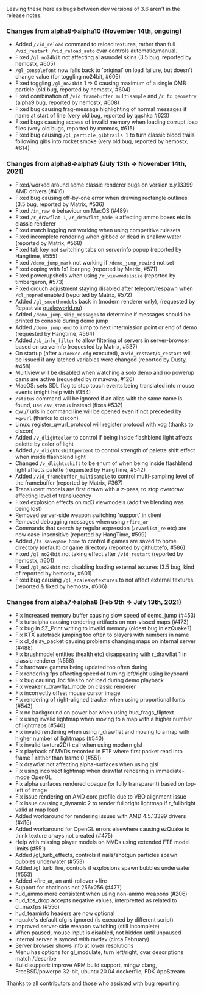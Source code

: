Leaving these here as bugs between dev versions of 3.6 aren't in the release notes.

### Changes from alpha9=>alpha10 (November 14th, ongoing)

- Added `/vid_reload` command to reload textures, rather than full `/vid_restart`.  `/vid_reload_auto` cvar controls automatic/manual.
- Fixed `/gl_no24bit` not affecting aliasmodel skins (3.5 bug, reported by hemostx, #605)
- `/gl_consolefont` now falls back to 'original' on load failure, but doesn't change value (for toggling no24bit, #605)
- Fixed toggling `/gl_no24bit` 1 => 0 causing maximum of a single QMB particle (old bug, reported by hemostx, #604)
- Fixed combination of `/vid_framebuffer_multisample` and `/r_fx_geometry` (alpha9 bug, reported by hemostx, #608)
- Fixed bug causing frag-message highlighting of normal messages if name at start of line (very old bug, reported by qqshka #623)
- Fixed bugs causing access of invalid memory when loading corrupt .bsp files (very old bugs, reported by mmmds, #615)
- Fixed bug causing `/gl_particle_gibtrails 1` to turn classic blood trails following gibs into rocket smoke (very old bug, reported by hemostx, #614)

### Changes from alpha8=>alpha9 (July 13th => November 14th, 2021)

- Fixed/worked around some classic renderer bugs on version x.y.13399 AMD drivers (#416)
- Fixed bug causing off-by-one error when drawing rectangle outlines (3.5 bug, reported by Matrix, #536)
- Fixed `/in_raw 0` behaviour on MacOS (#489)
- Fixed `/r_drawflat 1`, `/r_drawflat_mode 0` affecting ammo boxes etc in classic renderer
- Fixed match logging not working when using competitive rulesets
- Fixed incomplete rendering when gibbed or dead in shallow water (reported by Matrix, #568)
- Fixed tab key not switching tabs on serverinfo popup (reported by Hangtime, #555)
- Fixed `/demo_jump_mark` not working if `/demo_jump_rewind` not set
- Fixed coping with 1x1 ibar.png (reported by Matrix, #571)
- Fixed powerupshells when using `/r_viewmodelsize` (reported by timbergeron, #573)
- Fixed crouch adjustment staying disabled after teleport/respawn when `/cl_nopred` enabled (reported by Matrix, #572)
- Added `/gl_smoothmodels` back in (modern renderer only), (requested by Repast via [quakeworld.nu](https://www.quakeworld.nu/forum/topic/7508/why-is-the-command-glsmoothmodels-r))
- Added `/demo_jump_skip_messages` to determine if messages should be printed to console during demo jump
- Added `/demo_jump_end` to jump to next intermission point or end of demo (requested by Hangtime, #564)
- Added `/sb_info_filter` to allow filtering of servers in server-browser based on serverinfo (requested by Matrix, #537)
- On startup (after `autoexec.cfg` executed), a `vid_restart`/`s_restart` will be issued if any latched variables were changed (reported by Dusty, #458)
- Multiview will be disabled when watching a solo demo and no powerup cams are active (requested by mmavova, #126)
- MacOS: sets SDL flag to stop touch events being translated into mouse events (might help with #354)
- `/status` command will be ignored if an alias with the same name is found, use `/sv_status` instead (fixes #532)
- qw:// urls in command line will be opened even if not preceded by `+qwurl` (thanks to ciscon)
- Linux: register_qwurl_protocol will register protocol with xdg (thanks to ciscon)
- Added `/v_dlightcolor` to control if being inside flashblend light affects palette by color of light
- Added `/v_dlightcshiftpercent` to control strength of palette shift effect when inside flashblend light
- Changed `/v_dlightcshift` to be enum of when being inside flashblend light affects palette (requested by HangTime, #542)
- Added `/vid_framebuffer_multisample` to control multi-sampling level of the framebuffer (reported by Matrix, #367)
- Translucent models are first drawn with a z-pass, to stop overdraw affecting level of translucency
- Fixed explosion effects on md3 viewmodels (additive blending was being lost)
- Removed server-side weapon switching 'support' in client
- Removed debugging messages when using `+fire_ar`
- Commands that search by regular expression (`/cvarlist_re` etc) are now case-insensitive (reported by HangTime, #599)
- Added `/fs_savegame_home` to control if games are saved to home directory (default) or game directory (reported by githubtefo, #586)
- Fixed `/gl_no24bit` not taking effect after `/vid_restart` (reported by hemostx, #601)
- Fixed `/gl_no24bit` not disabling loading external textures (3.5 bug, kind of reported by hemostx, #601)
- Fixed bug causing `/gl_scaleskytextures` to not affect external textures (reported & fixed by hemostx, #606)

### Changes from alpha7=>alpha8 (Feb 9th => July 13th, 2021)

- Fix increased memory buffer causing slow speed of demo_jump (#453)
- Fix turbalpha causing rendering artifacts on non-vissed maps (#473)
- Fix bug in SZ_Print writing to invalid memory (oldest bug in ezQuake?)
- Fix KTX autotrack jumping too often to players with numbers in name
- Fix cl_delay_packet causing problems changing maps on internal server (#488)
- Fix brushmodel entities (health etc) disappearing with r_drawflat 1 in classic renderer (#558)
- Fix hardware gamma being updated too often during 
- Fix rendering fps affecting speed of turning left/right using keyboard
- Fix bug causing .loc files to not load during demo playback
- Fix weaker r_drawflat_mode on classic renderer
- Fix incorrectly offset mouse cursor image
- Fix rendering of right-aligned tracker when using proportional fonts (#543)
- Fix no background on power bar when using hud_frags_fliptext
- Fix using invalid lightmap when moving to a map with a higher number of lightmaps (#540)
- Fix invalid rendering when using r_drawflat and moving to a map with higher number of lightmaps (#540)
- Fix invalid texture2D() call when using modern glsl
- Fix playback of MVDs recorded in FTE where first packet read into frame 1 rather than frame 0 (#551)
- Fix drawflat not affecting alpha-surfaces when using glsl
- Fix using incorrect lightmap when drawflat rendering in immediate-mode OpenGL
- Fix alpha surfaces rendered opaque (or fully transparent) based on top-left of image
- Fix issue rendering on AMD core profile due to VBO alignment issue
- Fix issue causing r_dynamic 2 to render fullbright lightmap if r_fullbright valid at map load
- Added workaround for rendering issues with AMD 4.5.13399 drivers (#416)
- Added workaround for OpenGL errors elsewhere causing ezQuake to think texture arrays not created (#475)
- Help with missing player models on MVDs using extended FTE model limits (#551)
- Added /gl_turb_effects, controls if nails/shotgun particles spawn bubbles underwater (#553)
- Added /gl_turb_fire, controls if explosions spawn bubbles underwater (#553)
- Added +fire_ar, an anti-rollover +fire
- Support for chaticons not 256x256 (#477)
- hud_ammo more consistent when using non-ammo weapons (#206)
- hud_fps_drop accepts negative values, interpretted as related to cl_maxfps (#556)
- hud_teaminfo headers are now optional
- nquake's default.cfg is ignored (is executed by different script)
- Improved server-side weapon switching (still incomplete)
- When paused, mouse input is disabled, not hidden until unpaused
- Internal server is synced with mvdsv (circa February)
- Server browser shows info at lower resolutions
- Menu has options for gl_modulate, turn left/right, cvar descriptions match /describe
- Build support: improve ARM build support, mingw clang, FreeBSD/powerpc 32-bit, ubuntu 20.04 dockerfile, FDK AppStream

Thanks to all contributors and those who assisted with bug reporting.
